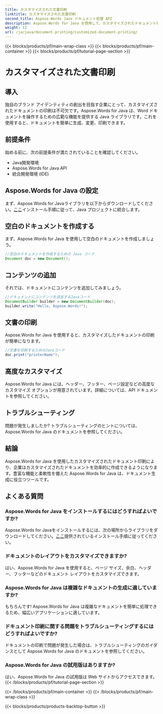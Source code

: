 ```yaml
---
title: カスタマイズされた文書印刷
linktitle: カスタマイズされた文書印刷
second_title: Aspose.Words Java ドキュメント処理 API
description: Aspose.Words for Java を使用して、カスタマイズされたドキュメント印刷を簡単に実現する方法を学びます。このステップバイステップ ガイドでは、セットアップから高度なカスタマイズまですべてを網羅しています。
weight: 12
url: /ja/java/document-printing/customized-document-printing/
---
```


{{< blocks/products/pf/main-wrap-class >}}
{{< blocks/products/pf/main-container >}}
{{< blocks/products/pf/tutorial-page-section >}}

# カスタマイズされた文書印刷


## 導入

独自のブランド アイデンティティの創出を目指す企業にとって、カスタマイズされたドキュメントの印刷は不可欠です。Aspose.Words for Java は、Word ドキュメントを操作するための広範な機能を提供する Java ライブラリです。これを使用すると、ドキュメントを簡単に生成、変更、印刷できます。

## 前提条件

始める前に、次の前提条件が満たされていることを確認してください。

- Java開発環境
- Aspose.Words for Java API
- 統合開発環境 (IDE)

## Aspose.Words for Java の設定

まず、Aspose.Words for Javaライブラリを以下からダウンロードしてください。[ここ](https://releases.aspose.com/words/java/)インストール手順に従って、Java プロジェクトに統合します。

## 空白のドキュメントを作成する

まず、Aspose.Words for Java を使用して空白のドキュメントを作成しましょう。

```java
//空白のドキュメントを作成するための Java コード
Document doc = new Document();
```

## コンテンツの追加

それでは、ドキュメントにコンテンツを追加してみましょう。

```java
//ドキュメントにコンテンツを追加するJavaコード
DocumentBuilder builder = new DocumentBuilder(doc);
builder.write("Hello, Aspose.Words!");
```

## 文書の印刷

Aspose.Words for Java を使用すると、カスタマイズしたドキュメントの印刷が簡単になります。

```java
//文書を印刷するためのJavaコード
doc.print("printerName");
```

## 高度なカスタマイズ

Aspose.Words for Java には、ヘッダー、フッター、ページ設定などの高度なカスタマイズ オプションが用意されています。詳細については、API ドキュメントを参照してください。

## トラブルシューティング

問題が発生しましたか? トラブルシューティングのヒントについては、Aspose.Words for Java のドキュメントを参照してください。

## 結論

Aspose.Words for Java を使用したカスタマイズされたドキュメント印刷により、企業はカスタマイズされたドキュメントを効率的に作成できるようになります。豊富な機能と柔軟性を備えた Aspose.Words for Java は、ドキュメント生成に役立つツールです。

## よくある質問

### Aspose.Words for Java をインストールするにはどうすればよいですか?

 Aspose.Words for Javaをインストールするには、次の場所からライブラリをダウンロードしてください。[ここ](https://releases.aspose.com/words/java/)提供されているインストール手順に従ってください。

### ドキュメントのレイアウトをカスタマイズできますか?

はい、Aspose.Words for Java を使用すると、ページ サイズ、余白、ヘッダー、フッターなどのドキュメント レイアウトをカスタマイズできます。

### Aspose.Words for Java は複雑なドキュメントの生成に適していますか?

もちろんです! Aspose.Words for Java は複雑なドキュメントを簡単に処理できるため、幅広いアプリケーションに適しています。

### ドキュメント印刷に関する問題をトラブルシューティングするにはどうすればよいですか?

ドキュメントの印刷で問題が発生した場合は、トラブルシューティングのガイダンスとして Aspose.Words for Java のドキュメントを参照してください。

### Aspose.Words for Java の試用版はありますか?

はい、Aspose.Words for Java の試用版は Web サイトからアクセスできます。
{{< /blocks/products/pf/tutorial-page-section >}}

{{< /blocks/products/pf/main-container >}}
{{< /blocks/products/pf/main-wrap-class >}}

{{< blocks/products/products-backtop-button >}}
